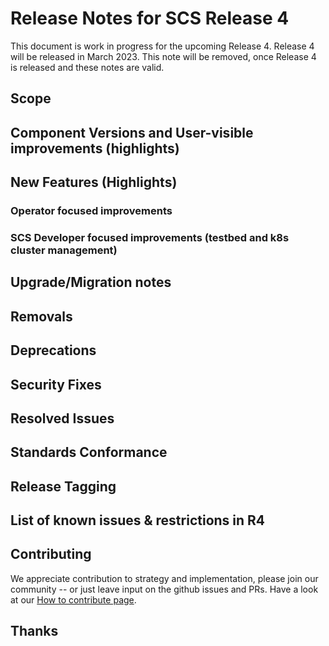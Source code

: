 # Release Notes for SCS Release 4

This document is work in progress for the upcoming Release 4.
Release 4 will be released in March 2023. 
This note will be removed, once Release 4 is released and these notes are valid.


## Scope

## Component Versions and User-visible improvements (highlights)

## New Features (Highlights)

### Operator focused improvements

### SCS Developer focused improvements (testbed and k8s cluster management)

## Upgrade/Migration notes

## Removals

## Deprecations

## Security Fixes

## Resolved Issues

## Standards Conformance

## Release Tagging

## List of known issues & restrictions in R4

## Contributing

We appreciate contribution to strategy and implementation, please join
our community -- or just leave input on the github issues and PRs.
Have a look at our [How to contribute page](https://scs.community/contribute/).

## Thanks

